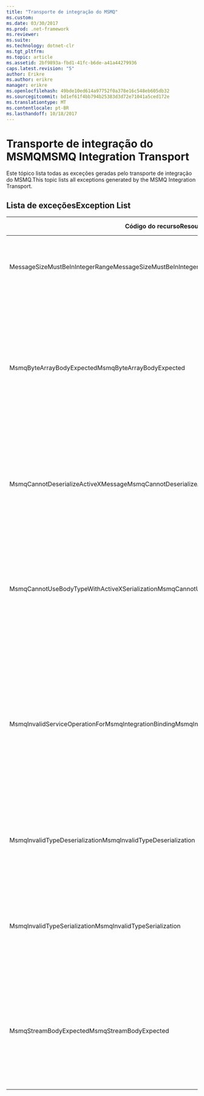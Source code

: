 ```yaml
---
title: "Transporte de integração do MSMQ"
ms.custom: 
ms.date: 03/30/2017
ms.prod: .net-framework
ms.reviewer: 
ms.suite: 
ms.technology: dotnet-clr
ms.tgt_pltfrm: 
ms.topic: article
ms.assetid: 2bf9893a-fbd1-41fc-b6de-a41a44279936
caps.latest.revision: "5"
author: Erikre
ms.author: erikre
manager: erikre
ms.openlocfilehash: 49bde10ed614a97752f0a378e16c548eb605db32
ms.sourcegitcommit: bd1ef61f4bb794b25383d3d72e71041a5ced172e
ms.translationtype: MT
ms.contentlocale: pt-BR
ms.lasthandoff: 10/18/2017
---
```

# <a name="msmq-integration-transport"></a><span data-ttu-id="08e2a-102">Transporte de integração do MSMQ</span><span class="sxs-lookup"><span data-stu-id="08e2a-102">MSMQ Integration Transport</span></span>
<span data-ttu-id="08e2a-103">Este tópico lista todas as exceções geradas pelo transporte de integração do MSMQ.</span><span class="sxs-lookup"><span data-stu-id="08e2a-103">This topic lists all exceptions generated by the MSMQ Integration Transport.</span></span>  
  
## <a name="exception-list"></a><span data-ttu-id="08e2a-104">Lista de exceções</span><span class="sxs-lookup"><span data-stu-id="08e2a-104">Exception List</span></span>  
  
|<span data-ttu-id="08e2a-105">Código do recurso</span><span class="sxs-lookup"><span data-stu-id="08e2a-105">Resource Code</span></span>|<span data-ttu-id="08e2a-106">Cadeia de caracteres de recurso</span><span class="sxs-lookup"><span data-stu-id="08e2a-106">Resource String</span></span>|  
|-------------------|---------------------|  
|<span data-ttu-id="08e2a-107">MessageSizeMustBeInIntegerRange</span><span class="sxs-lookup"><span data-stu-id="08e2a-107">MessageSizeMustBeInIntegerRange</span></span>|<span data-ttu-id="08e2a-108">Esta fábrica armazena mensagens no buffer, portanto, os tamanhos das mensagens devem estar no intervalo de um valor inteiro.</span><span class="sxs-lookup"><span data-stu-id="08e2a-108">This factory buffers messages, so the message sizes must be in the range of an integer value.</span></span>|  
|<span data-ttu-id="08e2a-109">MsmqByteArrayBodyExpected</span><span class="sxs-lookup"><span data-stu-id="08e2a-109">MsmqByteArrayBodyExpected</span></span>|<span data-ttu-id="08e2a-110">Ocorreu uma incompatibilidade entre o formato de serialização especificada e o corpo da mensagem do MSMQ.</span><span class="sxs-lookup"><span data-stu-id="08e2a-110">A mismatch occurred between the specified serialization format and the body of the MSMQ message.</span></span> <span data-ttu-id="08e2a-111">A mensagem não pode ser enviada ou recebida.</span><span class="sxs-lookup"><span data-stu-id="08e2a-111">The message cannot be sent or received.</span></span> <span data-ttu-id="08e2a-112">O formato de serialização ByteArray requer que o corpo da mensagem do MSMQ seja do tipo byte [].</span><span class="sxs-lookup"><span data-stu-id="08e2a-112">The serialization format ByteArray requires the body of the MSMQ message to be of type byte[].</span></span>|  
|<span data-ttu-id="08e2a-113">MsmqCannotDeserializeActiveXMessage</span><span class="sxs-lookup"><span data-stu-id="08e2a-113">MsmqCannotDeserializeActiveXMessage</span></span>|<span data-ttu-id="08e2a-114">Ocorreu um erro de serialização ActiveX.</span><span class="sxs-lookup"><span data-stu-id="08e2a-114">An ActiveX serialization error occurred.</span></span> <span data-ttu-id="08e2a-115">A mensagem não pode ser enviada ou recebida.</span><span class="sxs-lookup"><span data-stu-id="08e2a-115">The message cannot be sent or received.</span></span> <span data-ttu-id="08e2a-116">O tipo de variante especificado para o corpo não coincide com o corpo da mensagem MSMQ real.</span><span class="sxs-lookup"><span data-stu-id="08e2a-116">The specified variant type for the body does not match the actual MSMQ message body.</span></span>|  
|<span data-ttu-id="08e2a-117">MsmqCannotUseBodyTypeWithActiveXSerialization</span><span class="sxs-lookup"><span data-stu-id="08e2a-117">MsmqCannotUseBodyTypeWithActiveXSerialization</span></span>|<span data-ttu-id="08e2a-118">As propriedades da mensagem são incompatíveis.</span><span class="sxs-lookup"><span data-stu-id="08e2a-118">The properties of the message are mismatched.</span></span> <span data-ttu-id="08e2a-119">A mensagem não pode ser enviada ou recebida.</span><span class="sxs-lookup"><span data-stu-id="08e2a-119">The message cannot be sent or received.</span></span> <span data-ttu-id="08e2a-120">A propriedade de mensagem BodyType não pode ser especificado se o formato de serialização ActiveX será usado.</span><span class="sxs-lookup"><span data-stu-id="08e2a-120">The BodyType message property cannot be specified if the ActiveX serialization format is used.</span></span>|  
|<span data-ttu-id="08e2a-121">MsmqInvalidServiceOperationForMsmqIntegrationBinding</span><span class="sxs-lookup"><span data-stu-id="08e2a-121">MsmqInvalidServiceOperationForMsmqIntegrationBinding</span></span>|<span data-ttu-id="08e2a-122">Falha na validação de MsmqIntegrationBinding.</span><span class="sxs-lookup"><span data-stu-id="08e2a-122">The MsmqIntegrationBinding validation failed.</span></span> <span data-ttu-id="08e2a-123">O ponto de extremidade de serviço não pode ser iniciado.</span><span class="sxs-lookup"><span data-stu-id="08e2a-123">The service endpoint cannot be started.</span></span> <span data-ttu-id="08e2a-124">A associação especificada não dá suporte a assinatura do método para a operação de serviço especificado no contrato especificado.</span><span class="sxs-lookup"><span data-stu-id="08e2a-124">The specified binding does not support the method signature for the specified service operation in the specified contract.</span></span> <span data-ttu-id="08e2a-125">Corrija a operação de serviço para usar MsmqIntegrationBinding.</span><span class="sxs-lookup"><span data-stu-id="08e2a-125">Correct the service operation to use the MsmqIntegrationBinding.</span></span>|  
|<span data-ttu-id="08e2a-126">MsmqInvalidTypeDeserialization</span><span class="sxs-lookup"><span data-stu-id="08e2a-126">MsmqInvalidTypeDeserialization</span></span>|<span data-ttu-id="08e2a-127">Falha na serialização ActiveX porque não é possível reconhecer o formato de serialização.</span><span class="sxs-lookup"><span data-stu-id="08e2a-127">The ActiveX serialization failed because the serialization format cannot be recognized.</span></span> <span data-ttu-id="08e2a-128">A mensagem não pode ser enviada ou recebida.</span><span class="sxs-lookup"><span data-stu-id="08e2a-128">The message cannot be sent or received.</span></span>|  
|<span data-ttu-id="08e2a-129">MsmqInvalidTypeSerialization</span><span class="sxs-lookup"><span data-stu-id="08e2a-129">MsmqInvalidTypeSerialization</span></span>|<span data-ttu-id="08e2a-130">O tipo de variante não é reconhecido.</span><span class="sxs-lookup"><span data-stu-id="08e2a-130">The variant type is not recognized.</span></span> <span data-ttu-id="08e2a-131">Falha na serialização ActiveX.</span><span class="sxs-lookup"><span data-stu-id="08e2a-131">The ActiveX serialization failed.</span></span> <span data-ttu-id="08e2a-132">A mensagem não pode ser enviada ou recebida.</span><span class="sxs-lookup"><span data-stu-id="08e2a-132">The message cannot be sent or received.</span></span> <span data-ttu-id="08e2a-133">Não há suporte para o tipo de variante especificado.</span><span class="sxs-lookup"><span data-stu-id="08e2a-133">The specified variant type is not supported.</span></span>|  
|<span data-ttu-id="08e2a-134">MsmqStreamBodyExpected</span><span class="sxs-lookup"><span data-stu-id="08e2a-134">MsmqStreamBodyExpected</span></span>|<span data-ttu-id="08e2a-135">Incompatibilidade entre o formato de serialização e o corpo de conteúdo.</span><span class="sxs-lookup"><span data-stu-id="08e2a-135">Mismatch between serialization format and body content.</span></span> <span data-ttu-id="08e2a-136">Mensagem não pode ser enviada ou recebida.</span><span class="sxs-lookup"><span data-stu-id="08e2a-136">Message cannot be sent or received.</span></span> <span data-ttu-id="08e2a-137">Somente um corpo de fluxo de tipo pode ser enviado ou recebidas usando o modo de serialização de fluxo.</span><span class="sxs-lookup"><span data-stu-id="08e2a-137">Only a body of type stream can be sent or received using the stream serialization mode.</span></span>|
